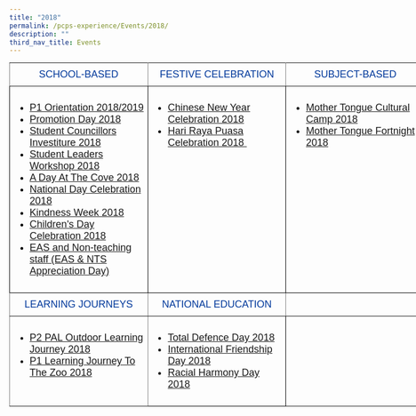 ```yaml
---
title: "2018"
permalink: /pcps-experience/Events/2018/
description: ""
third_nav_title: Events
---
```

<style type="text/css">
.tg  {border-collapse:collapse;border-spacing:0;margin:0px auto;}
.tg td{border-color:black;border-style:solid;border-width:1px;font-family:Arial, sans-serif;font-size:14px;
  overflow:hidden;padding:10px 5px;word-break:normal;}
.tg th{border-color:black;border-style:solid;border-width:1px;font-family:Arial, sans-serif;font-size:14px;
  font-weight:normal;overflow:hidden;padding:10px 5px;word-break:normal;}
.tg .tg-wk4u{border-color:inherit;color:#00389b;font-size:18px;text-align:center;vertical-align:middle}
.tg .tg-3c46{border-color:#000000;color:#000000;font-size:18px;text-align:left;vertical-align:top}
.tg .tg-b94i{border-color:inherit;color:#00389B;font-size:18px;text-align:center;vertical-align:middle}
.tg .tg-fuxe{border-color:inherit;font-size:18px;text-align:left;vertical-align:top}
.tg .tg-nx8p{font-size:18px;text-align:left;vertical-align:top}
</style>
<table class="tg" style="undefined;table-layout: fixed; width: 748px">
<colgroup>
<col style="width: 249px">
<col style="width: 249px">
<col style="width: 250px">
</colgroup>
<tbody>
  <tr>
    <td class="tg-wk4u">SCHOOL-BASED</td>
    <td class="tg-wk4u">FESTIVE CELEBRATION</td>
    <td class="tg-wk4u">SUBJECT-BASED</td>
  </tr>
  <tr>
    <td class="tg-3c46"><ul>
<li><a href="https://punggolcovepri-moe-edu-sg-admin.cwp.sg/pcps-experience/events/2018/school-based/p1-orientation-2018-2019">P1 Orientation 2018/2019</a></li>
<li><a href="https://punggolcovepri.moe.edu.sg/pcps-experience/events/2018/school-based/promotion-day-2018">Promotion Day 2018</a></li>
<li><a href="https://punggolcovepri.moe.edu.sg/pcps-experience/events/2018/school-based/student-councillors-investiture-2018">Student Councillors Investiture 2018</a></li>
<li><a href="https://punggolcovepri.moe.edu.sg/pcps-experience/events/2018/school-based/student-leaders-workshop-2018">Student Leaders Workshop 2018</a></li>
<li><a href="https://punggolcovepri.moe.edu.sg/pcps-experience/events/2018/school-based/a-day-at-the-cove-2018">A Day At The Cove 2018</a></li>
<li><a href="https://punggolcovepri.moe.edu.sg/pcps-experience/events/2018/school-based/national-day-celebration-2018">National Day Celebration 2018</a></li>
<li><a href="https://punggolcovepri-moe-edu-sg-admin.cwp.sg/pcps-experience/events/2018/school-based/kindness-week-2018">Kindness Week 2018</a></li>
<li><a href="https://punggolcovepri-moe-edu-sg-admin.cwp.sg/pcps-experience/events/2018/school-based/childrens-day-celebration-2018" target="">Children's Day Celebration 2018</a></li>
<li><a href="https://punggolcovepri-moe-edu-sg-admin.cwp.sg/pcps-experience/events/2018/school-based/eas-and-non-teaching-staff-eas-n-nts-appreciation-day" target="">EAS and Non-teaching staff (EAS &amp; NTS Appreciation Day)</a></li>
</ul></td>
    <td class="tg-3c46"><ul>
<li><a href="https://punggolcovepri.moe.edu.sg/pcps-experience/events/2018/festive-celebration/chinese-new-year-celebration-2018">Chinese New Year Celebration 2018</a></li>
<li><a href="https://punggolcovepri.moe.edu.sg/pcps-experience/events/2018/festive-celebration/hari-raya-puasa-celebrations-2018">Hari Raya Puasa Celebration 2018&nbsp;</a></li>
</ul></td>
    <td class="tg-3c46"><ul>
<li><a href="https://punggolcovepri.moe.edu.sg/pcps-experience/events/2018/subject-based/mother-tongue-cultural-camp-2018">Mother Tongue Cultural Camp 2018</a></li>
<li><a href="https://punggolcovepri.moe.edu.sg/pcps-experience/events/2018/subject-based/mother-tongue-fortnight-2018">Mother Tongue Fortnight 2018</a></li>
</ul></td>
  </tr>
  <tr>
    <td class="tg-b94i">LEARNING JOURNEYS</td>
    <td class="tg-b94i">NATIONAL EDUCATION</td>
    <td class="tg-b94i"></td>
  </tr>
  <tr>
    <td class="tg-fuxe"><ul>
<li><a href="https://punggolcovepri.moe.edu.sg/pcps-experience/events/2018/learning-journeys/p2-pal-outdoor-learning-journey-2018">P2 PAL Outdoor Learning Journey 2018</a></li>
<li><a href="https://punggolcovepri.moe.edu.sg/pcps-experience/events/2018/learning-journeys/p1-learning-journey-to-the-zoo-2018">P1 Learning Journey To The Zoo 2018</a></li>
</ul></td>
    <td class="tg-nx8p"><ul>
<li><a href="https://punggolcovepri-moe-edu-sg-admin.cwp.sg/pcps-experience/events/2018/national-education/total-defence-day-2018">Total Defence Day 2018</a></li>
<li><a href="https://punggolcovepri-moe-edu-sg-admin.cwp.sg/pcps-experience/events/2018/national-education/international-friendship-day-2018">International Friendship Day 2018</a></li>
<li><a href="https://punggolcovepri-moe-edu-sg-admin.cwp.sg/pcps-experience/events/2018/national-education/racial-harmony-day-2018">Racial Harmony Day 2018</a></li>
</ul></td>
    <td class="tg-fuxe"></td>
  </tr>
</tbody>
</table>
